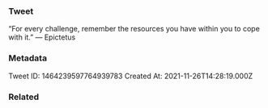 ### Tweet
“For every challenge, remember the resources you have within you to cope with it.” — Epictetus

### Metadata
Tweet ID: 1464239597764939783
Created At: 2021-11-26T14:28:19.000Z

### Related

